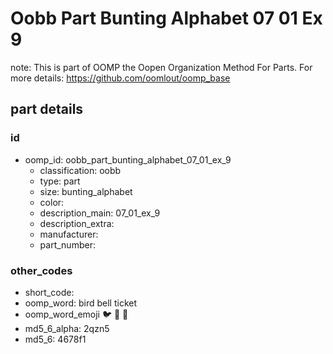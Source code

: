 # Oobb Part Bunting Alphabet 07 01 Ex 9  

note: This is part of OOMP the Oopen Organization Method For Parts. For more details: https://github.com/oomlout/oomp_base

##  part details





### id
* oomp_id: oobb_part_bunting_alphabet_07_01_ex_9
  * classification: oobb
  * type: part
  * size: bunting_alphabet
  * color: 
  * description_main: 07_01_ex_9
  * description_extra: 
  * manufacturer: 
  * part_number: 

### other_codes
* short_code: 
* oomp_word: bird bell ticket
* oomp_word_emoji :bird: :bell: :ticket:
* md5_6_alpha: 2qzn5
* md5_6: 4678f1